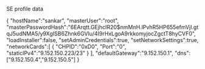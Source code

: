 SE profile data

{
    "hostName":"sankar",
    "masterUser":"root",
    "masterPasswordHash":"$6$EArqtt.GEjhcIR20$nmMnH.lPvhR5HP655efmVjl.gtqJ5udNMA5/y9XgISB6Zhnk6GVIu/4I9rHxLgoA9rkkomyjocZgctT8hyCVF0",
    "loadInstaller":false,
    "setAdminCredentials":true,
    "setNetworkSettings":true,
    "networkCards":[
    {
            "CHPID":"0xD0",
            "Port":"0",
           "staticIPv4":"9.152.150.223/23"
        }
    ],
    "defaultGateway":"9.152.150.1",
    "dns":["9.152.150.4","9.152.150.5"]
}
